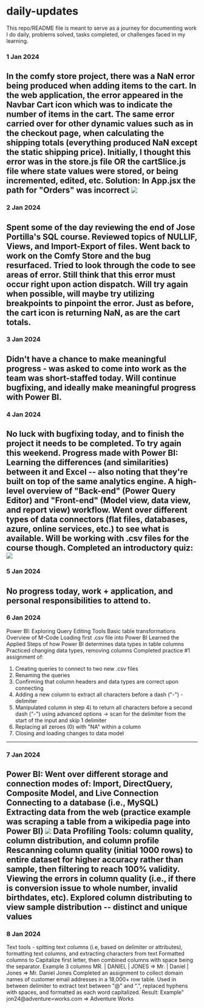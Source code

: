 # daily-updates

This repo/README file is meant to serve as a journey for documenting work I do daily, problems solved, tasks completed, or challenges faced in my learning. 

### 1 Jan 2024 

In the comfy store project, there was a NaN error being produced when adding items to the cart. In the web application, the error appeared in the Navbar Cart icon which was to indicate the number of items in the cart. The same error carried over for other dynamic values such as in the checkout page, when calculating the shipping totals (everything produced NaN except the static shipping price). 
Initially, I thought this error was in the store.js file OR the cartSlice.js file where state values were stored, or being incremented, edited, etc. 
Solution: In App.jsx the path for "Orders" was incorrect
<img src='https://dj-project-previews.s3.amazonaws.com/updates/Screenshot+2024-01-02+121816.png'>
-------------------------------------------------------------------------------
### 2 Jan 2024

Spent some of the day reviewing the end of Jose Portilla's SQL course. Reviewed topics of NULLIF, Views, and Import-Export of files. 
Went back to work on the Comfy Store and the bug resurfaced. Tried to look through the code to see areas of error. Still think that this error must occur right upon action dispatch.
Will try again when possible, will maybe try utilizing breakpoints to pinpoint the error. Just as before, the cart icon is returning NaN, as are the cart totals. 
-------------------------------------------------------------------------------
### 3 Jan 2024 

Didn't have a chance to make meaningful progress - was asked to come into work as the team was short-staffed today. 
Will continue bugfixing, and ideally make meaningful progress with Power BI. 
-------------------------------------------------------------------------------
### 4 Jan 2024 

No luck with bugfixing today, and to finish the project it needs to be completed. 
To try again this weekend.
Progress made with Power BI: 
Learning the differences (and similarities) between it and Excel -- also noting that they're built on top of the same analytics engine. 
A high-level overview of "Back-end" (Power Query Editor) and "Front-end" (Model view, data view, and report view) workflow.
Went over different types of data connectors (flat files, databases, azure, online services, etc.) to see what is available. Will be working with .csv files for the course though. 
Completed an introductory quiz:
<img src="https://dj-project-previews.s3.amazonaws.com/updates/Screenshot+2024-01-04+230325.png">
-------------------------------------------------------------------------------
### 5 Jan 2024 
No progress today, work + application, and personal responsibilities to attend to. 
-------------------------------------------------------------------------------
### 6 Jan 2024 
Power BI: 
Exploring Query Editing Tools
Basic table transformations
Overview of M-Code 
Loading first .csv file into Power BI 
Learned the Applied Steps of how Power BI determines data types in table columns
Practiced changing data types, removing columns
Completed practice #1 assignment of: 
1) Creating queries to connect to two new .csv files
2) Renaming the queries
3) Confirming that column headers and data types are correct upon connecting
4) Adding a new column to extract all characters before a dash ("-") - delimiter
5) Manipulated column in step 4) to return all characters before a second dash ("-") using advanced options -> scan for the delimiter from the start of the input and skip 1 delimiter
6) Replacing all zeroes (0) with "NA" within a column
7) Closing and loading changes to data model
-------------------------------------------------------------------------------
### 7 Jan 2024 
Power BI: 
Went over different storage and connection modes of: Import, DirectQuery, Composite Model, and Live Connection 
Connecting to a database (i.e., MySQL)
Extracting data from the web (practice example was scraping a table from a wikipedia page into Power BI)
<img src="https://dj-project-previews.s3.amazonaws.com/updates/Screenshot+2024-01-07+231909.png">
Data Profiling Tools: column quality, column distribution, and column profile 
Rescanning column quality (initial 1000 rows) to entire dataset for higher accuracy rather than sample, then filtering to reach 100% validity.
Viewing the errors in column quality (i.e., if there is conversion issue to whole number, invalid birthdates, etc).
Explored column distributing to view sample distribution -- distinct and unique values 
-------------------------------------------------------------------------------
### 8 Jan 2024 
Text tools - spltting text columns (i.e, based on delimiter or attributes), formatting text columns, and extracting characters from text 
Formatted columns to Capitalize first letter, then combined columns with space being the separator. Example 3 columns MR. | DANIEL | JONES => Mr. | Daniel | Jones => Mr. Daniel Jones
Completed an assignment to collect domain names of customer email addresses in a 18,000+ row table. Used in between delimiter to extract text between "@" and ".", replaced hyphens with spaces, and formatted as each word capitalized.
Result: Example" jon24@adventure=works.com => Adventure Works 

